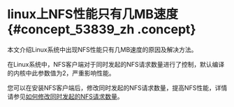 # linux上NFS性能只有几MB速度 {#concept_53839_zh .concept}

本文介绍Linux系统中出现NFS性能只有几MB速度的原因及解决方法。

在Linux系统中，NFS客户端对于同时发起的NFS请求数量进行了控制，默认编译的内核中此参数值为2，严重影响性能。

您可以在安装NFS客户端后，修改同时发起的NFS请求数量，提高NFS性能，详情请参见[如何修改同时发起的NFS请求数量](intl.zh-CN/常见问题/一般性问题/如何修改同时发起的NFS请求数量.md#)。


